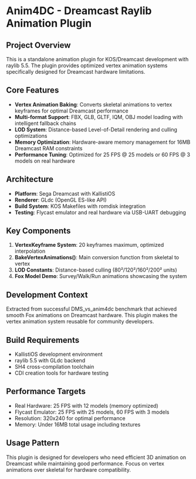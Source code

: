 # Anim4DC - Dreamcast Raylib Animation Plugin

## Project Overview
This is a standalone animation plugin for KOS/Dreamcast development with raylib 5.5. The plugin provides optimized vertex animation systems specifically designed for Dreamcast hardware limitations.

## Core Features
- **Vertex Animation Baking**: Converts skeletal animations to vertex keyframes for optimal Dreamcast performance
- **Multi-format Support**: FBX, GLB, GLTF, IQM, OBJ model loading with intelligent fallback chains
- **LOD System**: Distance-based Level-of-Detail rendering and culling optimizations
- **Memory Optimization**: Hardware-aware memory management for 16MB Dreamcast RAM constraints
- **Performance Tuning**: Optimized for 25 FPS @ 25 models or 60 FPS @ 3 models on real hardware

## Architecture
- **Platform**: Sega Dreamcast with KallistiOS
- **Renderer**: GLdc (OpenGL ES-like API)
- **Build System**: KOS Makefiles with romdisk integration
- **Testing**: Flycast emulator and real hardware via USB-UART debugging

## Key Components
1. **VertexKeyframe System**: 20 keyframes maximum, optimized interpolation
2. **BakeVertexAnimations()**: Main conversion function from skeletal to vertex
3. **LOD Constants**: Distance-based culling (80²/120²/160²/200² units)
4. **Fox Model Demo**: Survey/Walk/Run animations showcasing the system

## Development Context
Extracted from successful DMS_vs_anim4dc benchmark that achieved smooth Fox animations on Dreamcast hardware. This plugin makes the vertex animation system reusable for community developers.

## Build Requirements
- KallistiOS development environment
- raylib 5.5 with GLdc backend
- SH4 cross-compilation toolchain
- CDI creation tools for hardware testing

## Performance Targets
- Real Hardware: 25 FPS with 12 models (memory optimized)
- Flycast Emulator: 25 FPS with 25 models, 60 FPS with 3 models
- Resolution: 320x240 for optimal performance
- Memory: Under 16MB total usage including textures

## Usage Pattern
This plugin is designed for developers who need efficient 3D animation on Dreamcast while maintaining good performance. Focus on vertex animations over skeletal for hardware compatibility.